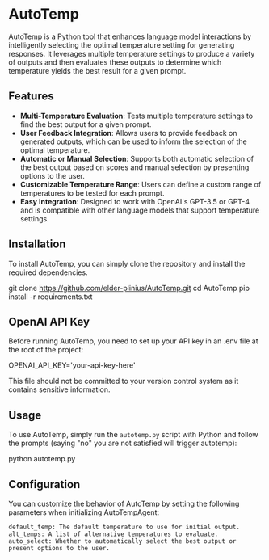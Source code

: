 # AutoTemp

AutoTemp is a Python tool that enhances language model interactions by intelligently selecting the optimal temperature setting for generating responses. It leverages multiple temperature settings to produce a variety of outputs and then evaluates these outputs to determine which temperature yields the best result for a given prompt.

## Features

- **Multi-Temperature Evaluation**: Tests multiple temperature settings to find the best output for a given prompt.
- **User Feedback Integration**: Allows users to provide feedback on generated outputs, which can be used to inform the selection of the optimal temperature.
- **Automatic or Manual Selection**: Supports both automatic selection of the best output based on scores and manual selection by presenting options to the user.
- **Customizable Temperature Range**: Users can define a custom range of temperatures to be tested for each prompt.
- **Easy Integration**: Designed to work with OpenAI's GPT-3.5 or GPT-4 and is compatible with other language models that support temperature settings.

## Installation

To install AutoTemp, you can simply clone the repository and install the required dependencies.

git clone https://github.com/elder-plinius/AutoTemp.git
cd AutoTemp
pip install -r requirements.txt

## OpenAI API Key

Before running AutoTemp, you need to set up your API key in an .env file at the root of the project:

OPENAI_API_KEY='your-api-key-here'

This file should not be committed to your version control system as it contains sensitive information.

## Usage

To use AutoTemp, simply run the `autotemp.py` script with Python and follow the prompts (saying "no" you are not satisfied will trigger autotemp):

python autotemp.py


## Configuration

You can customize the behavior of AutoTemp by setting the following parameters when initializing AutoTempAgent:

    default_temp: The default temperature to use for initial output.
    alt_temps: A list of alternative temperatures to evaluate.
    auto_select: Whether to automatically select the best output or present options to the user.
